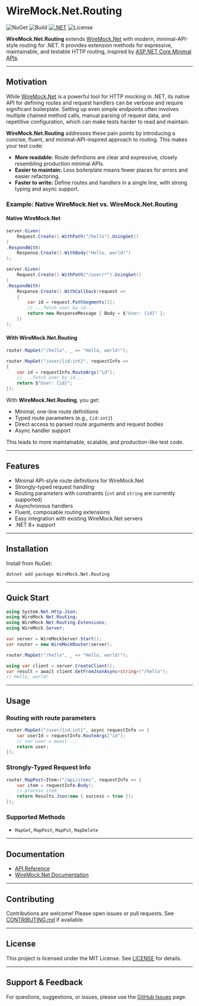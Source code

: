 # WireMock.Net.Routing

![NuGet](https://img.shields.io/nuget/v/GennadyGS.WireMock.Net.Routing?style=flat-square)
![Build](https://img.shields.io/github/actions/workflow/status/GennadyGS/WireMock.Net.Routing/build.yml?branch=master&style=flat-square)
[![.NET](https://img.shields.io/badge/.NET-8.0%2B-blue.svg)](https://dotnet.microsoft.com/)
![License](https://img.shields.io/github/license/GennadyGS/WireMock.Net.Routing?style=flat-square)

**WireMock.Net.Routing** extends [WireMock.Net](https://github.com/wiremock/wiremock) with modern, minimal-API-style routing for .NET. It provides extension methods for expressive, maintainable, and testable HTTP routing, inspired by [ASP.NET Core Minimal APIs](https://learn.microsoft.com/en-us/aspnet/core/fundamentals/minimal-apis?view=aspnetcore-9.0).

---

## Motivation

While [WireMock.Net](https://github.com/WireMock-Net/WireMock.Net) is a powerful tool for HTTP mocking in .NET, its native API for defining routes and request handlers can be verbose and require significant boilerplate. Setting up even simple endpoints often involves multiple chained method calls, manual parsing of request data, and repetitive configuration, which can make tests harder to read and maintain.

**WireMock.Net.Routing** addresses these pain points by introducing a concise, fluent, and minimal-API-inspired approach to routing. This makes your test code:

- **More readable:** Route definitions are clear and expressive, closely resembling production minimal APIs.
- **Easier to maintain:** Less boilerplate means fewer places for errors and easier refactoring.
- **Faster to write:** Define routes and handlers in a single line, with strong typing and async support.

### Example: Native WireMock.Net vs. WireMock.Net.Routing

#### Native WireMock.Net

```csharp
server.Given(
    Request.Create().WithPath("/hello").UsingGet()
)
.RespondWith(
    Response.Create().WithBody("Hello, world!")
);

server.Given(
    Request.Create().WithPath("/user/*").UsingGet()
)
.RespondWith(
    Response.Create().WithCallback(request =>
    {
        var id = request.PathSegments[1];
        // ...fetch user by id...
        return new ResponseMessage { Body = $"User: {id}" };
    })
);
```

#### With WireMock.Net.Routing

```csharp
router.MapGet("/hello", _ => "Hello, world!");

router.MapGet("/user/{id:int}", requestInfo =>
{
    var id = requestInfo.RouteArgs["id"];
    // ...fetch user by id...
    return $"User: {id}";
});
```

With **WireMock.Net.Routing**, you get:

- Minimal, one-line route definitions
- Typed route parameters (e.g., `{id:int}`)
- Direct access to parsed route arguments and request bodies
- Async handler support

This leads to more maintainable, scalable, and production-like test code.

---

## Features

- Minimal API-style route definitions for WireMock.Net
- Strongly-typed request handling
- Routing parameters with constraints (`int` and `string` are currently supported)
- Asynchronous handlers
- Fluent, composable routing extensions
- Easy integration with existing WireMock.Net servers
- .NET 8+ support

---

## Installation

Install from NuGet:

```shell
dotnet add package WireMock.Net.Routing
```

---

## Quick Start

```csharp
using System.Net.Http.Json;
using WireMock.Net.Routing;
using WireMock.Net.Routing.Extensions;
using WireMock.Server;

var server = WireMockServer.Start();
var router = new WireMockRouter(server);

router.MapGet("/hello", _ => "Hello, world!");

using var client = server.CreateClient();
var result = await client.GetFromJsonAsync<string>("/hello");
// Hello, world!
```

---

## Usage

### Routing with route parameters

```csharp
router.MapGet("/user/{id:int}", async requestInfo => {
    var userId = requestInfo.RouteArgs["id"];
    // var user = await ...
    return user;
});
```

### Strongly-Typed Request Info

```csharp
router.MapPost<Item>("/api/items", requestInfo => {
    var item = requestInfo.Body!;
    // process item
    return Results.Json(new { success = true });
});
```

### Supported Methods

- `MapGet`, `MapPost`, `MapPut`, `MapDelete`
---

## Documentation

- [API Reference](./src/WireMock.Net.Routing/)
- [WireMock.Net Documentation](https://github.com/WireMock-Net/WireMock.Net)

---

## Contributing

Contributions are welcome! Please open issues or pull requests. See [CONTRIBUTING.md](CONTRIBUTING.md) if available.

---

## License

This project is licensed under the MIT License. See [LICENSE](LICENSE) for details.

---

## Support & Feedback

For questions, suggestions, or issues, please use the [GitHub Issues](https://github.com/GennadyGS/WireMock.Net.Routing/issues) page.
